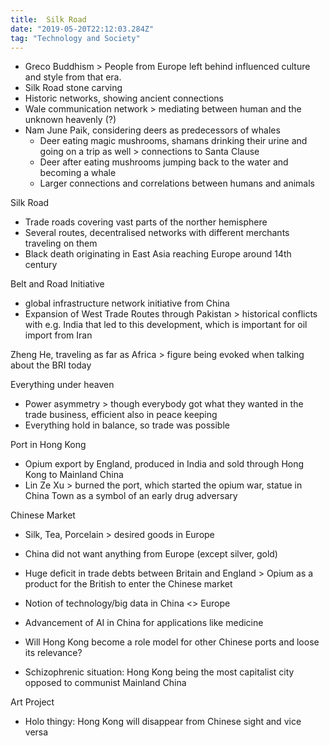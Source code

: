 ```yaml
---
title:  Silk Road
date: "2019-05-20T22:12:03.284Z"
tag: "Technology and Society"
---
```

- Greco Buddhism \> People from Europe left behind influenced culture and style from that era.
- Silk Road stone carving
- Historic networks, showing ancient connections
- Wale communication network \> mediating between human and the unknown heavenly (?)
- Nam June Paik, considering deers as predecessors of whales
	- Deer eating magic mushrooms, shamans drinking their urine and going on a trip as well \> connections to Santa Clause
	- Deer after eating mushrooms jumping back to the water and becoming a whale
	- Larger connections and correlations between humans and animals


Silk Road
- Trade roads covering vast parts of the norther hemisphere
- Several routes, decentralised networks with different merchants traveling on them
- Black death originating in East Asia reaching Europe around 14th century

Belt and Road Initiative
- global infrastructure network initiative from China
- Expansion of West Trade Routes through Pakistan \> historical conflicts with e.g. India that led to this development, which is important for oil import from Iran

Zheng He, traveling as far as Africa \> figure being evoked when talking about the BRI today

Everything under heaven
- Power asymmetry \> though everybody got what they wanted in the trade business, efficient also in peace keeping
- Everything hold in balance, so trade was possible

Port in Hong Kong
- Opium export by England, produced in India and sold through Hong Kong to Mainland China
- Lin Ze Xu \> burned the port, which started the opium war, statue in China Town as a symbol of an early drug adversary

Chinese Market
- Silk, Tea, Porcelain \> desired goods in Europe
- China did not want anything from Europe (except silver, gold)
- Huge deficit in trade debts between Britain and England \> Opium as a product for the British to enter the Chinese market

- Notion of technology/big data in China \<\> Europe
- Advancement of AI in China for applications like medicine
- Will Hong Kong become a role model for other Chinese ports and loose its relevance?
- Schizophrenic situation: Hong Kong being the most capitalist city opposed to communist Mainland China


Art Project
- Holo thingy: Hong Kong will disappear from Chinese sight and vice versa
